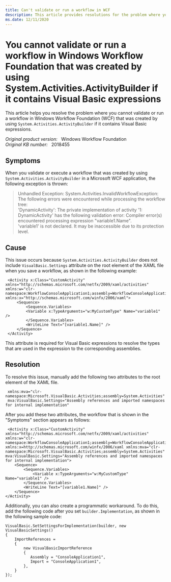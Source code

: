```yaml
---
title: Can't validate or run a workflow in WCF
description: This article provides resolutions for the problem where you cannot validate or run a workflow in Windows Workflow Foundation that was created by using System.Activities.ActivityBuilder if it contains Visual Basic expressions.
ms.date: 12/11/2020
---
```

# You cannot validate or run a workflow in Windows Workflow Foundation that was created by using System.Activities.ActivityBuilder if it contains Visual Basic expressions

This article helps you resolve the problem where you cannot validate or run a workflow in Windows Workflow Foundation (WCF) that was created by using `System.Activities.ActivityBuilder` if it contains Visual Basic expressions.

_Original product version:_ &nbsp; Windows Workflow Foundation  
_Original KB number:_ &nbsp; 2018455

## Symptoms

When you validate or execute a workflow that was created by using `System.Activities.ActivityBuilder` in a Microsoft WCF application, the following exception is thrown:

> Unhandled Exception: System.Activities.InvalidWorkflowException: The following errors were encountered while processing
the workflow tree:  
'DynamicActivity': The private implementation of activity '1: DynamicActivity' has the following validation error:   Compiler error(s) encountered processing expression "variable1.Name".  
'variable1' is not declared. It may be inaccessible due to its protection level.

## Cause

This issue occurs because `System.Activities.ActivityBuilder` does not include `VisualBasic.Settings` attribute on the root element of the XAML file when you save a workflow, as shown in the following example:

```xaml
 <Activity x:Class="CustomActivity" xmlns="http://schemas.microsoft.com/netfx/2009/xaml/activities" xmlns:w="clr-namespace:WorkflowConsoleApplication1;assembly=WorkflowConsoleApplication1" xmlns:x="http://schemas.microsoft.com/winfx/2006/xaml">  
     <Sequence>  
         <Sequence.Variables>  
         <Variable x:TypeArguments="w:MyCustomType" Name="variable1" />  
         </Sequence.Variables>  
         <WriteLine Text="[variable1.Name]" />  
     </Sequence>  
 </Activity> 
```

This attribute is required for Visual Basic expressions to resolve the types that are used in the expression to the corresponding assemblies.

## Resolution

To resolve this issue, manually add the following two attributes to the root element of the XAML file.

```xaml
 xmlns:mva="clr-namespace:Microsoft.VisualBasic.Activities;assembly=System.Activities"  
 mva:VisualBasic.Settings="Assembly references and imported namespaces for internal implementation"
```

After you add these two attributes, the workflow that is shown in the "Symptoms" section appears as follows:

```xaml
 <Activity x:Class="CustomActivity" xmlns="http://schemas.microsoft.com/netfx/2009/xaml/activities" xmlns:w="clr-namespace:WorkflowConsoleApplication1;assembly=WorkflowConsoleApplication1" xmlns:x=http://schemas.microsoft.com/winfx/2006/xaml xmlns:mva="clr-namespace:Microsoft.VisualBasic.Activities;assembly=System.Activities" mva:VisualBasic.Settings="Assembly references and imported namespaces for internal implementation">
    <Sequence>
        <Sequence.Variables>
            <Variable x:TypeArguments="w:MyCustomType" Name="variable1" />
        </Sequence.Variables>
        <WriteLine Text="[variable1.Name]" />
    </Sequence>
</Activity>
```

Additionally, you can also create a programmatic workaround. To do this, add the following code after you set `builder.Implementation`, as shown in the following sample code:

```vbnet
VisualBasic.SetSettingsForImplementation(builder, new VisualBasicSettings()
{
    ImportReferences =
    {
        new VisualBasicImportReference
        {
           Assembly = "ConsoleApplication1",
           Import = "ConsoleApplication1",
        },
    }
});
```
